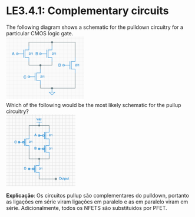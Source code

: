 # LE3.4.1: Complementary circuits
The following diagram shows a schematic for the pulldown circuitry for a particular CMOS logic gate.  
![CC](images/LE3.4.1_ComplementaryCircuits.png)  
Which of the following would be the most likely schematic for the pullup circuitry?  
![CC-2](images/LE3.4.1_ComplementaryCircuits-2.png)  


  
**Explicação**: Os circuitos pullup são complementares do pulldown, portanto as ligações em série viram ligações em paralelo e as em paralelo viram em série. Adicionalmente, todos os NFETS são substituidos por PFET.